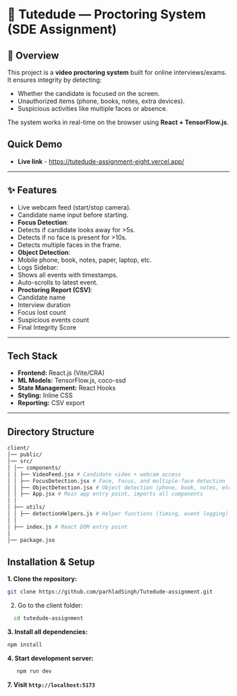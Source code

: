 # 🎥 Tutedude — Proctoring System (SDE Assignment)

## 📌 Overview
This project is a **video proctoring system** built for online interviews/exams.  
It ensures integrity by detecting:
- Whether the candidate is focused on the screen.
- Unauthorized items (phone, books, notes, extra devices).
- Suspicious activities like multiple faces or absence.

The system works in real-time on the browser using **React + TensorFlow.js**.

## Quick Demo

- **Live link** - https://tutedude-assignment-eight.vercel.app/

---

## ✨ Features
-  Live webcam feed (start/stop camera).
-  Candidate name input before starting.
-  **Focus Detection**:
  - Detects if candidate looks away for >5s.
  - Detects if no face is present for >10s.
  - Detects multiple faces in the frame.
-  **Object Detection**:
  - Mobile phone, book, notes, paper, laptop, etc.
-  Logs Sidebar:
  - Shows all events with timestamps.
  - Auto-scrolls to latest event.
-  **Proctoring Report (CSV)**:
  - Candidate name
  - Interview duration
  - Focus lost count
  - Suspicious events count
  - Final Integrity Score

---

##  Tech Stack
- **Frontend:** React.js (Vite/CRA)
- **ML Models:** TensorFlow.js, coco-ssd
- **State Management:** React Hooks
- **Styling:** Inline CSS
- **Reporting:** CSV export

---

## Directory Structure
```bash
client/
│── public/
│── src/
│ │── components/
│ │ ├── VideoFeed.jsx # Candidate video + webcam access
│ │ ├── FocusDetection.jsx # Face, focus, and multiple-face detection
│ │ ├── ObjectDetection.jsx # Object detection (phone, book, notes, etc.)
│ │ ├── App.jsx # Main app entry point, imports all components
│ │
│ ├── utils/
│ │ ├── detectionHelpers.js # Helper functions (timing, event logging)
│ │
│ ├── index.js # React DOM entry point
│
│── package.jso
```

##  Installation & Setup

**1. Clone the repository:**
   ```bash
   git clone https://github.com/parhladSingh/Tutedude-assignment.git
```

2. Go to the client folder:
 ```bash
   cd tutedude-assignment
```
**3. Install all dependencies:**
```bash
npm install
```
**4. Start development server:**
```bash
   npm run dev
 ```
**7. Visit `http://localhost:5173`**


